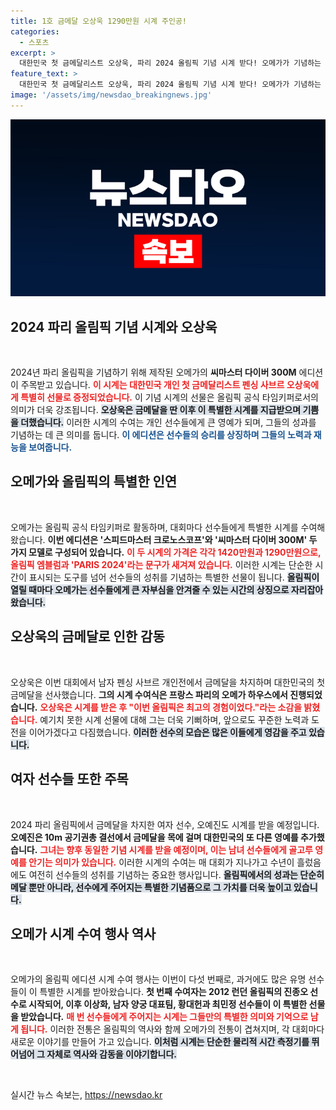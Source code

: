 ```yaml
---
title: 1호 금메달 오상욱 1290만원 시계 주인공!
categories:
  - 스포츠
excerpt: >
  대한민국 첫 금메달리스트 오상욱, 파리 2024 올림픽 기념 시계 받다! 오메가가 기념하는 특별한 순간, 그는 금메달과 함께 두 배의 기쁨을 느끼고 있다고 전했다. 클릭하여 그의 소감과 올림픽 시계의 비밀을 확인해보세요!
feature_text: >
  대한민국 첫 금메달리스트 오상욱, 파리 2024 올림픽 기념 시계 받다! 오메가가 기념하는 특별한 순간, 그는 금메달과 함께 두 배의 기쁨을 느끼고 있다고 전했다. 클릭하여 그의 소감과 올림픽 시계의 비밀을 확인해보세요!
image: '/assets/img/newsdao_breakingnews.jpg'
---
```


<p><img src="/assets/img/newsdao_breakingnews.jpg" alt="implanttips 속보" /></p>

<h2 data-ke-size="size26">2024 파리 올림픽 기념 시계와 오상욱</h2>

<p data-ke-size="size16">&nbsp;</p>

<p>2024년 파리 올림픽을 기념하기 위해 제작된 오메가의 <b>씨마스터 다이버 300M</b> 에디션이 주목받고 있습니다. <b><span style="color: #ee2323;">이 시계는 대한민국 개인 첫 금메달리스트 펜싱 사브르 오상욱에게 특별히 선물로 증정되었습니다.</span></b>  이 기념 시계의 선물은 올림픽 공식 타임키퍼로서의 의미가 더욱 강조됩니다. <b><span style="background-color: #21538527;">오상욱은 금메달을 딴 이후 이 특별한 시계를 지급받으며 기쁨을 더했습니다.</span></b> 이러한 시계의 수여는 개인 선수들에게 큰 영예가 되며, 그들의 성과를 기념하는 데 큰 의미를 둡니다. <b><span style="color: #1a5490;">이 에디션은 선수들의 승리를 상징하며 그들의 노력과 재능을 보여줍니다.</span></b></p>

<h2 data-ke-size="size26">오메가와 올림픽의 특별한 인연</h2>

<p data-ke-size="size16">&nbsp;</p>

<p>오메가는 올림픽 공식 타임키퍼로 활동하며, 대회마다 선수들에게 특별한 시계를 수여해왔습니다. <b>이번 에디션은 '스피드마스터 크로노스코프'와 '씨마스터 다이버 300M' 두 가지 모델로 구성되어 있습니다.</b> <b><span style="color: #ee2323;">이 두 시계의 가격은 각각 1420만원과 1290만원으로, 올림픽 엠블럼과 'PARIS 2024'라는 문구가 새겨져 있습니다.</span></b> 이러한 시계는 단순한 시간이 표시되는 도구를 넘어 선수들의 성취를 기념하는 특별한 선물이 됩니다. <b><span style="background-color: #21538527;">올림픽이 열릴 때마다 오메가는 선수들에게 큰 자부심을 안겨줄 수 있는 시간의 상징으로 자리잡아 왔습니다.</span></b></p>

<h2 data-ke-size="size26">오상욱의 금메달로 인한 감동</h2>

<p data-ke-size="size16">&nbsp;</p>

<p>오상욱은 이번 대회에서 남자 펜싱 사브르 개인전에서 금메달을 차지하며 대한민국의 첫 금메달을 선사했습니다. <b>그의 시계 수여식은 프랑스 파리의 오메가 하우스에서 진행되었습니다.</b> <b><span style="color: #ee2323;">오상욱은 시계를 받은 후 "이번 올림픽은 최고의 경험이었다."라는 소감을 밝혔습니다.</span></b> 예기치 못한 시계 선물에 대해 그는 더욱 기뻐하며, 앞으로도 꾸준한 노력과 도전을 이어가겠다고 다짐했습니다. <b><span style="background-color: #21538527;">이러한 선수의 모습은 많은 이들에게 영감을 주고 있습니다.</span></b></p>

<h2 data-ke-size="size26">여자 선수들 또한 주목</h2>

<p data-ke-size="size16">&nbsp;</p>

<p>2024 파리 올림픽에서 금메달을 차지한 여자 선수, 오예진도 시계를 받을 예정입니다. <b>오예진은 10m 공기권총 결선에서 금메달을 목에 걸며 대한민국의 또 다른 영예를 추가했습니다.</b> <b><span style="color: #ee2323;">그녀는 향후 동일한 기념 시계를 받을 예정이며, 이는 남녀 선수들에게 골고루 영예를 안기는 의미가 있습니다.</span></b> 이러한 시계의 수여는 매 대회가 지나가고 수년이 흘렀음에도 여전히 선수들의 성취를 기념하는 중요한 행사입니다. <b><span style="background-color: #21538527;">올림픽에서의 성과는 단순히 메달 뿐만 아니라, 선수에게 주어지는 특별한 기념품으로 그 가치를 더욱 높이고 있습니다.</span></b></p>

<h2 data-ke-size="size26">오메가 시계 수여 행사 역사</h2>

<p data-ke-size="size16">&nbsp;</p>

<p>오메가의 올림픽 에디션 시계 수여 행사는 이번이 다섯 번째로, 과거에도 많은 유명 선수들이 이 특별한 시계를 받아왔습니다. <b>첫 번째 수여자는 2012 런던 올림픽의 진종오 선수로 시작되어, 이후 이상화, 남자 양궁 대표팀, 황대헌과 최민정 선수들이 이 특별한 선물을 받았습니다.</b> <b><span style="color: #ee2323;">매 번 선수들에게 주어지는 시계는 그들만의 특별한 의미와 기억으로 남게 됩니다.</span></b> 이러한 전통은 올림픽의 역사와 함께 오메가의 전통이 겹쳐지며, 각 대회마다 새로운 이야기를 만들어 가고 있습니다. <b><span style="background-color: #21538527;">이처럼 시계는 단순한 물리적 시간 측정기를 뛰어넘어 그 자체로 역사와 감동을 이야기합니다.</span></b></p>

<p data-ke-size="size16">&nbsp;</p>
실시간 뉴스 속보는, <a href="https://newsdao.kr" rel="dofollow">https://newsdao.kr</a>


